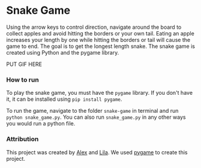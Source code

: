 # Snake Game

Using the arrow keys to control direction, navigate around the board to collect apples and avoid hitting the borders or your own tail. Eating an apple increases your length by one while hitting the borders or tail will cause the game to end. The goal is to get the longest length snake. The snake game is created using Python and the pygame library.

PUT GIF HERE

### How to run

To play the snake game, you must have the `pygame` library. If you don't have it, it can be installed using `pip install pygame`.

To run the game, navigate to the folder `snake-game` in terminal and run `python snake_game.py`. You can also run `snake_game.py` in any other ways you would run a python file.

### Attribution

This project was created by [Alex](https://github.com/a-matsoukas) and [Lila](https://github.com/ls-olin). We used [pygame](https://www.pygame.org) to create this project.
